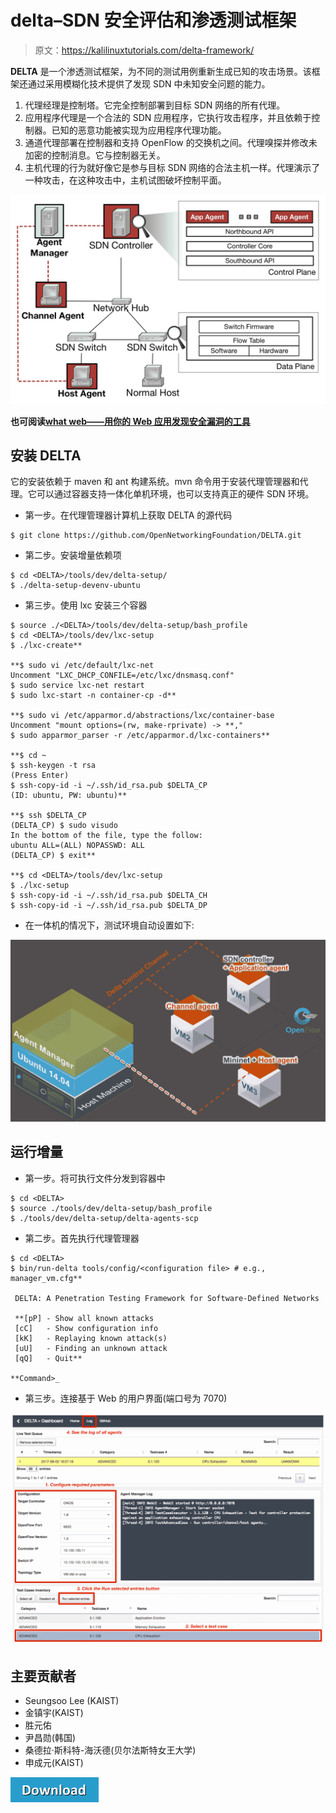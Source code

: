 # delta–SDN 安全评估和渗透测试框架

> 原文：<https://kalilinuxtutorials.com/delta-framework/>

**DELTA** 是一个渗透测试框架，为不同的测试用例重新生成已知的攻击场景。该框架还通过采用模糊化技术提供了发现 SDN 中未知安全问题的能力。

1.  代理经理是控制塔。它完全控制部署到目标 SDN 网络的所有代理。
2.  应用程序代理是一个合法的 SDN 应用程序，它执行攻击程序，并且依赖于控制器。已知的恶意功能被实现为应用程序代理功能。
3.  通道代理部署在控制器和支持 OpenFlow 的交换机之间。代理嗅探并修改未加密的控制消息。它与控制器无关。
4.  主机代理的行为就好像它是参与目标 SDN 网络的合法主机一样。代理演示了一种攻击，在这种攻击中，主机试图破坏控制平面。

![](img/1aadf67a8c30fc9e24fb1c6951f1fe3e.png)

**也可阅读[what web——用你的 Web 应用发现安全漏洞的工具](https://kalilinuxtutorials.com/whatweb/)**

## **安装 DELTA**

它的安装依赖于 maven 和 ant 构建系统。mvn 命令用于安装代理管理器和代理。它可以通过容器支持一体化单机环境，也可以支持真正的硬件 SDN 环境。

*   第一步。在代理管理器计算机上获取 DELTA 的源代码

```
$ git clone https://github.com/OpenNetworkingFoundation/DELTA.git
```

*   第二步。安装增量依赖项

```
$ cd <DELTA>/tools/dev/delta-setup/
$ ./delta-setup-devenv-ubuntu
```

*   第三步。使用 lxc 安装三个容器

```
$ source ./<DELTA>/tools/dev/delta-setup/bash_profile
$ cd <DELTA>/tools/dev/lxc-setup
$ ./lxc-create**

**$ sudo vi /etc/default/lxc-net
Uncomment "LXC_DHCP_CONFILE=/etc/lxc/dnsmasq.conf"
$ sudo service lxc-net restart
$ sudo lxc-start -n container-cp -d**

**$ sudo vi /etc/apparmor.d/abstractions/lxc/container-base
Uncomment "mount options=(rw, make-rprivate) -> **,"
$ sudo apparmor_parser -r /etc/apparmor.d/lxc-containers**

**$ cd ~
$ ssh-keygen -t rsa
(Press Enter)
$ ssh-copy-id -i ~/.ssh/id_rsa.pub $DELTA_CP
(ID: ubuntu, PW: ubuntu)**

**$ ssh $DELTA_CP
(DELTA_CP) $ sudo visudo
In the bottom of the file, type the follow:
ubuntu ALL=(ALL) NOPASSWD: ALL
(DELTA_CP) $ exit**

**$ cd <DELTA>/tools/dev/lxc-setup
$ ./lxc-setup
$ ssh-copy-id -i ~/.ssh/id_rsa.pub $DELTA_CH
$ ssh-copy-id -i ~/.ssh/id_rsa.pub $DELTA_DP
```

*   在一体机的情况下，测试环境自动设置如下:

![](img/9092287ef5c4fbe4636cd96aa789ddc9.png)

## **运行增量**

*   第一步。将可执行文件分发到容器中

```
$ cd <DELTA>
$ source ./tools/dev/delta-setup/bash_profile
$ ./tools/dev/delta-setup/delta-agents-scp
```

*   第二步。首先执行代理管理器

```
$ cd <DELTA>
$ bin/run-delta tools/config/<configuration file> # e.g., manager_vm.cfg**

 DELTA: A Penetration Testing Framework for Software-Defined Networks

 **[pP]	- Show all known attacks
 [cC]	- Show configuration info
 [kK]	- Replaying known attack(s)
 [uU]	- Finding an unknown attack
 [qQ]	- Quit**

**Command>_
```

*   第三步。连接基于 Web 的用户界面(端口号为 7070)

![](img/4098f18268cf0593034e3bdda4a95aaf.png)

## **主要贡献者**

*   Seungsoo Lee (KAIST)
*   金镇宇(KAIST)
*   胜元佑
*   尹昌勋(韩国)
*   桑德拉·斯科特-海沃德(贝尔法斯特女王大学)
*   申成元(KAIST)

[![](img/d861a9096555aeb1980fc054015933d7.png)](https://github.com/OpenNetworkingFoundation/DELTA)